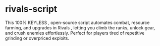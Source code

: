 # rivals-script
This 100% KEYLESS , open-source script automates combat, resource farming, and upgrades in Rivals , letting you climb the ranks, unlock gear, and crush enemies effortlessly. Perfect for players tired of repetitive grinding or overpriced exploits.
